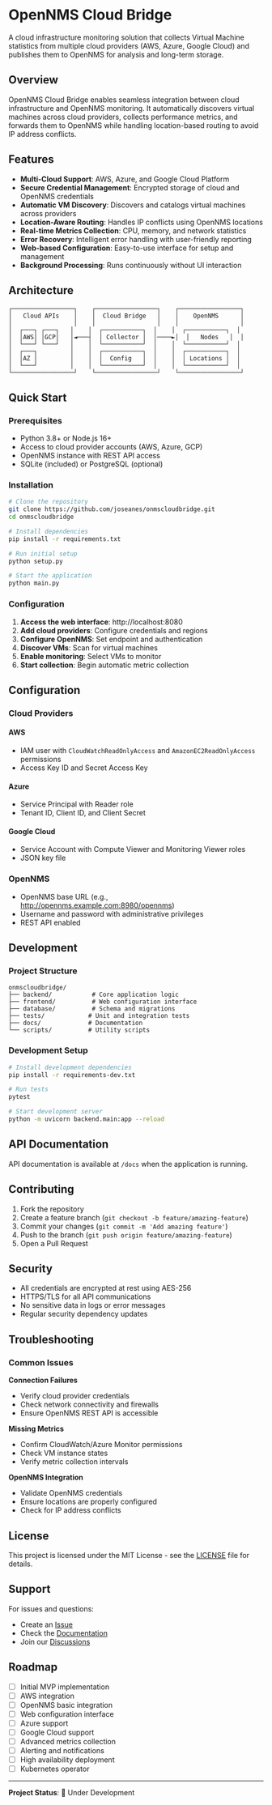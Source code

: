# OpenNMS Cloud Bridge

A cloud infrastructure monitoring solution that collects Virtual Machine statistics from multiple cloud providers (AWS, Azure, Google Cloud) and publishes them to OpenNMS for analysis and long-term storage.

## Overview

OpenNMS Cloud Bridge enables seamless integration between cloud infrastructure and OpenNMS monitoring. It automatically discovers virtual machines across cloud providers, collects performance metrics, and forwards them to OpenNMS while handling location-based routing to avoid IP address conflicts.

## Features

- **Multi-Cloud Support**: AWS, Azure, and Google Cloud Platform
- **Secure Credential Management**: Encrypted storage of cloud and OpenNMS credentials
- **Automatic VM Discovery**: Discovers and catalogs virtual machines across providers
- **Location-Aware Routing**: Handles IP conflicts using OpenNMS locations
- **Real-time Metrics Collection**: CPU, memory, and network statistics
- **Error Recovery**: Intelligent error handling with user-friendly reporting
- **Web-based Configuration**: Easy-to-use interface for setup and management
- **Background Processing**: Runs continuously without UI interaction

## Architecture

```
┌─────────────────┐    ┌─────────────────┐    ┌─────────────────┐
│   Cloud APIs    │    │  Cloud Bridge   │    │    OpenNMS      │
│                 │    │                 │    │                 │
│  ┌───┐ ┌───┐   │    │  ┌───────────┐  │    │  ┌───────────┐  │
│  │AWS│ │GCP│   │◄───┤  │ Collector │  │────►│  │   Nodes   │  │
│  └───┘ └───┘   │    │  └───────────┘  │    │  └───────────┘  │
│  ┌───┐         │    │  ┌───────────┐  │    │  ┌───────────┐  │
│  │AZ │         │    │  │  Config   │  │    │  │ Locations │  │
│  └───┘         │    │  └───────────┘  │    │  └───────────┘  │
└─────────────────┘    └─────────────────┘    └─────────────────┘
```

## Quick Start

### Prerequisites

- Python 3.8+ or Node.js 16+
- Access to cloud provider accounts (AWS, Azure, GCP)
- OpenNMS instance with REST API access
- SQLite (included) or PostgreSQL (optional)

### Installation

```bash
# Clone the repository
git clone https://github.com/joseanes/onmscloudbridge.git
cd onmscloudbridge

# Install dependencies
pip install -r requirements.txt

# Run initial setup
python setup.py

# Start the application
python main.py
```

### Configuration

1. **Access the web interface**: http://localhost:8080
2. **Add cloud providers**: Configure credentials and regions
3. **Configure OpenNMS**: Set endpoint and authentication
4. **Discover VMs**: Scan for virtual machines
5. **Enable monitoring**: Select VMs to monitor
6. **Start collection**: Begin automatic metric collection

## Configuration

### Cloud Providers

#### AWS
- IAM user with `CloudWatchReadOnlyAccess` and `AmazonEC2ReadOnlyAccess` permissions
- Access Key ID and Secret Access Key

#### Azure
- Service Principal with Reader role
- Tenant ID, Client ID, and Client Secret

#### Google Cloud
- Service Account with Compute Viewer and Monitoring Viewer roles
- JSON key file

### OpenNMS
- OpenNMS base URL (e.g., http://opennms.example.com:8980/opennms)
- Username and password with administrative privileges
- REST API enabled

## Development

### Project Structure

```
onmscloudbridge/
├── backend/           # Core application logic
├── frontend/          # Web configuration interface
├── database/          # Schema and migrations
├── tests/            # Unit and integration tests
├── docs/             # Documentation
└── scripts/          # Utility scripts
```

### Development Setup

```bash
# Install development dependencies
pip install -r requirements-dev.txt

# Run tests
pytest

# Start development server
python -m uvicorn backend.main:app --reload
```

## API Documentation

API documentation is available at `/docs` when the application is running.

## Contributing

1. Fork the repository
2. Create a feature branch (`git checkout -b feature/amazing-feature`)
3. Commit your changes (`git commit -m 'Add amazing feature'`)
4. Push to the branch (`git push origin feature/amazing-feature`)
5. Open a Pull Request

## Security

- All credentials are encrypted at rest using AES-256
- HTTPS/TLS for all API communications
- No sensitive data in logs or error messages
- Regular security dependency updates

## Troubleshooting

### Common Issues

**Connection Failures**
- Verify cloud provider credentials
- Check network connectivity and firewalls
- Ensure OpenNMS REST API is accessible

**Missing Metrics**
- Confirm CloudWatch/Azure Monitor permissions
- Check VM instance states
- Verify metric collection intervals

**OpenNMS Integration**
- Validate OpenNMS credentials
- Ensure locations are properly configured
- Check for IP address conflicts

## License

This project is licensed under the MIT License - see the [LICENSE](LICENSE) file for details.

## Support

For issues and questions:
- Create an [Issue](https://github.com/joseanes/onmscloudbridge/issues)
- Check the [Documentation](docs/)
- Join our [Discussions](https://github.com/joseanes/onmscloudbridge/discussions)

## Roadmap

- [ ] Initial MVP implementation
- [ ] AWS integration
- [ ] OpenNMS basic integration
- [ ] Web configuration interface
- [ ] Azure support
- [ ] Google Cloud support
- [ ] Advanced metrics collection
- [ ] Alerting and notifications
- [ ] High availability deployment
- [ ] Kubernetes operator

---

**Project Status**: 🚧 Under Development